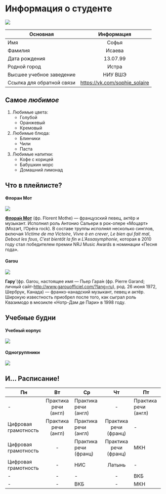 # **Информация о студенте** 


![](https://vk.vkfaces.com/841533/v841533597/b696/HTa7QEgaVkY.jpg)

Основная|Информация 
---|:---:
Имя|Софья
Фамилия|Исаева
Дата рождения|13.07.99 
Родной город|Истра 
Высшее учебное заведение|НИУ ВШЭ 
Ссылка для обратной связи|<https://vk.com/sophie_solaire>

## **Самое _любимое_**
1. Любимые цвета:
    + Голубой
    + Оранжевый
    + Кремовый
2. Любимые блюда:
    + Блинчики
    + Чили
    + Паста
3. Любимые напитки:
    + Кофе с корицей
    + Бабушкин морс
    + Домашний лимонад
    
## Что в плейлисте?

#### **Флоран Мот**


![](https://i.concertwith.me/artists/5dc361d965d792b4f390c805bf40c182.jpg)

[**Флора́н Мот**](https://www.instagram.com/florentmothe/) (фр. Florent Mothe) — французский певец, актёр и музыкант. Исполнил роль Антонио Сальери в рок-опере «Моцарт» (Mozart, l’Opéra rock). В составе труппы исполнял несколько синглов, включая _Victime de ma Victoire_, _Vivre à en crever_, _Le bien qui fait mal_, _Debout les fous_, _C’est bientôt la fin_ и _L’Assasymphonie_, которая в 2010 году стал победителем премии NRJ Music Awards в номинации «Песня года».

#### **Garou**
![](https://i.scdn.co/image/5da7572764182840f9ba44f8489842aea351a424)

**Гару́** (фр. Garou, настоящее имя — Пьер Гара́н (фр. Pierre Garand; личный сайт-<http://www.garouofficiel.com/?lang=ru>), род. 26 июня 1972, Шербрук, Канада) — франко-канадский музыкант, певец и актёр. Широкую известность приобрел после того, как сыграл роль Квазимодо в мюзикле «Нотр-Дам де Пари» в 1998 году.


## Учебные будни

#### Учебный корпус
![](https://www.hse.ru/data/2014/12/02/1104482269/21.%20Старая%20Басманная.%20д21.4с1.%2029.03.14.01..jpg)

#### Одногруппники
![](https://pp.userapi.com/c837322/v837322174/5b5af/DIKP1Mv-kbo.jpg)

## И... Расписание! 

Пн|Вт|Ср|Чт|Пт
---|:---:|---|:---:|---
-|Практика речи (англ)|Практика речи (англ)|-|Практика речи (англ)
Цифровая грамотность|Практика речи (англ)|Практика речи (англ)|Практика речи (франц)|-
Цифровая грамотность|-|Практика речи (франц)|Практика речи (франц)|МКН
Цифровая грамотность|-|НИС|Латынь|-
-|-|-|-|ВКБ
-|-|ВКБ|-|МКН

 
    
